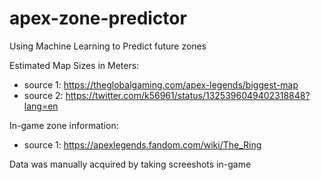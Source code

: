 # apex-zone-predictor
Using Machine Learning to Predict future zones

Estimated Map Sizes in Meters:
* source 1: https://theglobalgaming.com/apex-legends/biggest-map
* source 2: https://twitter.com/k56961/status/1325396049402318848?lang=en

In-game zone information:
* source 1: https://apexlegends.fandom.com/wiki/The_Ring

Data was manually acquired by taking screeshots in-game
